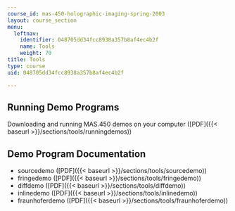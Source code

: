 ```yaml
---
course_id: mas-450-holographic-imaging-spring-2003
layout: course_section
menu:
  leftnav:
    identifier: 048705dd34fcc8938a357b8af4ec4b2f
    name: Tools
    weight: 70
title: Tools
type: course
uid: 048705dd34fcc8938a357b8af4ec4b2f

---
```


Running Demo Programs
---------------------

Downloading and running MAS.450 demos on your computer ([PDF]({{< baseurl >}}/sections/tools/runningdemos))

Demo Program Documentation
--------------------------

*   sourcedemo ([PDF]({{< baseurl >}}/sections/tools/sourcedemo))
*   fringedemo ([PDF]({{< baseurl >}}/sections/tools/fringedemo))
*   diffdemo ([PDF]({{< baseurl >}}/sections/tools/diffdemo))
*   inlinedemo ([PDF]({{< baseurl >}}/sections/tools/inlinedemo))
*   fraunhoferdemo ([PDF]({{< baseurl >}}/sections/tools/fraunhoferdemo))
